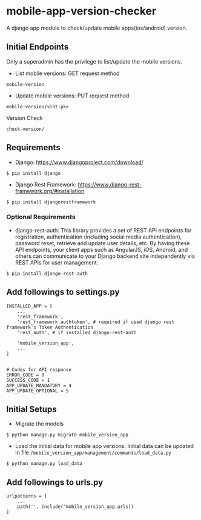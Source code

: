 # mobile-app-version-checker
A django app module to check/update mobile apps(ios/android) version.


## Initial Endpoints
Only a superadmin has the privilege to list/update the mobile versions.
- List mobile versions: GET request method
```
mobile-version
```
- Update mobile versions: PUT request method
```
mobile-version/<int:pk>
```
Version Check
```
check-version/
```


## Requirements
- Django: https://www.djangoproject.com/download/
```
$ pip install django
```

- Django Rest Framework: https://www.django-rest-framework.org/#installation
```
$ pip install djangorestframework
```


### Optional Requirements 
- django-rest-auth: This library provides a set of REST API endpoints for registration, authentication (including social media authentication), password reset, retrieve and update user details, etc. By having these API endpoints, your client apps such as AngularJS, iOS, Android, and others can communicate to your Django backend site independently via REST APIs for user management.
```
$ pip install django-rest-auth
```


## Add followings to settings.py
```
INSTALLED_APP = [
	...
	'rest_framework',
	'rest_framework.authtoken', # required if used django rest framework's Token Authentication
	'rest_auth', # if installed django-rest-auth
	
	'mobile_version_app',
	...
]


# Codes for API response
ERROR_CODE = 0
SUCCESS_CODE = 1 
APP_UPDATE_MANDATORY = 4 
APP_UPDATE_OPTIONAL = 5

```


## Initial Setups
- Migrate the models
```
$ python manage.py migrate mobile_version_app
```

- Load the initial data for mobile app versions. Initial data can be updated in file `/mobile_version_app/management/commands/load_data.py`
```
$ python manage.py load_data
```


## Add followings to urls.py
```
urlpatterns = [
	...
	path('', include('mobile_version_app.urls))
]
```
